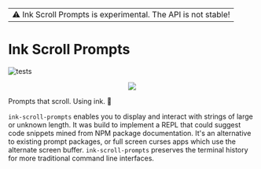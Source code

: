 <table>
<tr>
<td>
⚠️ Ink Scroll Prompts is experimental. The API is not stable!
</td>
</tr>
</table>

# Ink Scroll Prompts 

![tests](https://github.com/Brittany-Reid/ink-scroll-prompts/actions/workflows/test.yml/badge.svg)

<p align="center">
<img src="/assets/media/input.gif"/>
</p>

Prompts that scroll. Using ink. 🎉

`ink-scroll-prompts` enables you to display and interact with strings of large or unknown length. It was build to implement a REPL that could suggest code snippets mined from NPM package documentation. It's an alternative to existing prompt packages, or full screen curses apps which use the alternate screen buffer. `ink-scroll-prompts` preserves the terminal history for more traditional command line interfaces.